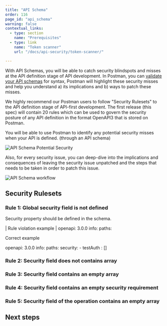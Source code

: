 ```yaml
---
title: "API Schema"
order: 116
page_id: "api_schema"
warning: false
contextual_links:
  - type: section
    name: "Prerequisites"
  - type: link
    name: "Token scanner"
    url: "/docs/api-security/token-scanner/"

---
```


With API Schemas, you will be able to catch security blindspots and misses at the API definition stage of API development. In Postman, you can [validate your API schemas](/docs/designing-and-developing-your-api/validating-elements-against-schema/) for syntax, Postman will highlight these security misses and help you understand a) its implications and b) ways to patch these misses.

We highly recommend our Postman users to follow "Security Rulesets" to the API definition stage of API-first development. The first release (this spec) will contain 20 rules which can be used to govern the security posture of any API definition in the format OpenAPI3 that is stored on Postman.

You will be able to use Postman to identify any potential security misses when your API is defined. (through an API schema)

<img alt="API Schema Potential Security " src="https://assets.postman.com/postman-docs/api-schema-workflow.jpg/">

Also, for every security issue, you can deep-dive into the implications and consequences of leaving the security issue unpatched and the steps that needs to be taken in order to patch this issue.

<img alt="API Schema workflow" src="https://assets.postman.com/postman-docs/api-schema-workflow.jpg/">

## Security Rulesets

### Rule 1: Global security field is not defined

Security property should be defined in the schema.

|  Rule violation example |
    openapi: 3.0.0
    info:
    paths:

Correct example

openapi: 3.0.0
info:
paths:
security:
    - testAuth : []

### Rule 2: Security field does not contains array

### Rule 3: Security field contains an empty array

### Rule 4: Security field contains an empty security requirement

### Rule 5: Security field of the operation contains an empty array

## Next steps
